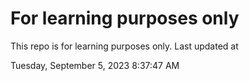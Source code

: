 # For learning purposes only
This repo is for learning purposes only.
Last updated at

Tuesday, September 5, 2023 8:37:47 AM


